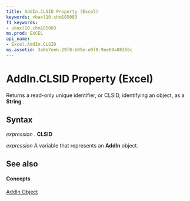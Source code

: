 ```yaml
---
title: AddIn.CLSID Property (Excel)
keywords: vbaxl10.chm185083
f1_keywords:
- vbaxl10.chm185083
ms.prod: EXCEL
api_name:
- Excel.AddIn.CLSID
ms.assetid: 3a8e7eeb-29f8-b05e-e0f8-9ee69a88356c
---
```



# AddIn.CLSID Property (Excel)

Returns a read-only unique identifier, or CLSID, identifying an object, as a  **String** .


## Syntax

 _expression_ . **CLSID**

 _expression_ A variable that represents an **AddIn** object.


## See also


#### Concepts


[AddIn Object](addin-object-excel.md)

